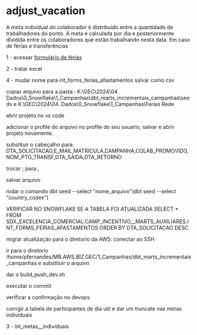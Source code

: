 # adjust_vacation

A meta individual do colaborador é distribuido entre a quantidade de trabalhadores do ponto. A meta é calculada por dia e posteriormente dividida entre os colaboradores que estão trabalhando nesta data.
Em caso de férias e transferências 

1 - acessar [formulário de férias](https://docs.google.com/forms/d/132G94v3b3_ARW8Av-g0MYTq718l9n01_tJnyntrgnvk/edit#responses)

2 - tratar excel

4 - mudar nome para int_forms_ferias_afastamentos salvar como csv

copiar arquivo para a pasta : K:\GEC\2024\04. Dados\0_Snowflake\1_Campanhas\dbt_marts_incrementais_campanhas\seeds e K:\GEC\2024\04. Dados\0_Snowflake\1_Campanhas\Ferias Rede

abrir projeto no vs code

adicionar o profile do arquivo no profile do seu usuario, salvar e abrir projeto novamente.

substituir o cabeçalho para: DTA_SOLICITACAO,E_MAIL,MATRICULA,CAMPANHA,COLAB_PROMOVIDO,NOM_PTO_TRANSF,DTA_SAIDA,DTA_RETORNO

trocar ; para ,

salvar arquivo

rodar o comando dbt seed --select "nome_arquivo"(dbt seed --select "country_codes")

VERIFICAR NO SNOWFLAKE SE A TABELA FOI ATUALIZADA SELECT * FROM SDX_EXCELENCIA_COMERCIAL.CAMP_INCENTIVO__MARTS_AUXILIARES.INT_FORMS_FERIAS_AFASTAMENTOS
ORDER BY DTA_SOLICITACAO DESC

migrar atualização para o diretorio da AWS: conectar ao SSH

ir para o diretorio /home/pfernandes/MB.AWS.BIZ.GEC/1_Campanhas/dbt_marts_incrementais_campanhas e substituir o arquivo

dar o build_push_dev.sh

executar o commit

verificar a confirmação no devops

corrigir a tabela de participantes de dia util e dar um truncate nas metas individuais

3 - int_metas__individuais



